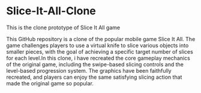 # Slice-It-All-Clone
This is the clone prototype of Slice It All game

This GitHub repository is a clone of the popular mobile game Slice It All. The game challenges players to use a virtual knife to slice various objects into smaller pieces, with the goal of achieving a specific target number of slices for each level.In this clone, i have recreated the core gameplay mechanics of the original game, including the swipe-based slicing controls and the level-based progression system. The graphics have been faithfully recreated, and players can enjoy the same satisfying slicing action that made the original game so popular.
